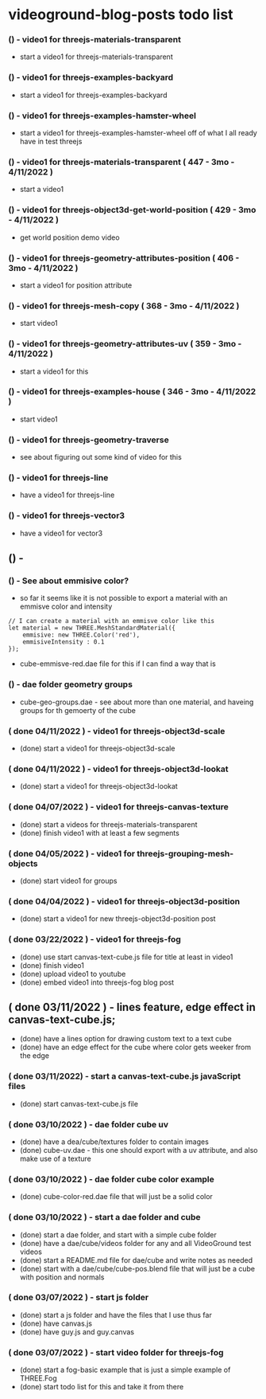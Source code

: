 # videoground-blog-posts todo list

<!-- FOR NEW POSTS -->



<!-- JUST BECAUSE I WANT TO -->

### () - video1 for threejs-materials-transparent
* start a video1 for threejs-materials-transparent

### () - video1 for threejs-examples-backyard
* start a video1 for threejs-examples-backyard

### () - video1 for threejs-examples-hamster-wheel
* start a video1 for threejs-examples-hamster-wheel off of what I all ready have in test threejs


<!--  TRAFFIC -->

### () - video1 for threejs-materials-transparent ( 447 - 3mo - 4/11/2022 )
* start a video1 

### () - video1 for threejs-object3d-get-world-position ( 429 - 3mo - 4/11/2022 )
* get world position demo video

### () - video1 for threejs-geometry-attributes-position ( 406 - 3mo - 4/11/2022 )
* start a video1 for position attribute

### () - video1 for threejs-mesh-copy ( 368 - 3mo - 4/11/2022 )
* start video1

### () - video1 for threejs-geometry-attributes-uv ( 359 - 3mo - 4/11/2022 )
* start a video1 for this

### () - video1 for threejs-examples-house ( 346 - 3mo - 4/11/2022 )
* start video1

### () - video1 for threejs-geometry-traverse
* see about figuring out some kind of video for this

### () - video1 for threejs-line
* have a video1 for threejs-line

### () - video1 for threejs-vector3
* have a video1 for vector3

<!-- JAVASCRIPT FILES -->

## () -

<!-- DAE FOLDER -->

### () - See about emmisive color?
* so far it seems like it is not possible to export a material with an emmisve color and intensity
```
// I can create a material with an emmisve color like this
let material = new THREE.MeshStandardMaterial({
    emmisive: new THREE.Color('red'),
    emmisiveIntensity : 0.1
});
```
* cube-emmisve-red.dae file for this if I can find a way that is

### () - dae folder geometry groups
* cube-geo-groups.dae - see about more than one material, and haveing groups for th gemoerty of the cube

<!-- DONE -->

### ( done 04/11/2022 ) - video1 for threejs-object3d-scale
* (done) start a video1 for threejs-object3d-scale

### ( done 04/11/2022 ) - video1 for threejs-object3d-lookat
* (done) start a video1 for threejs-object3d-lookat

### ( done 04/07/2022 ) - video1 for threejs-canvas-texture
* (done) start a videos for threejs-materials-transparent
* (done) finish video1 with at least a few segments

### ( done 04/05/2022 ) - video1 for threejs-grouping-mesh-objects
* (done) start video1 for groups

### ( done 04/04/2022 ) - video1 for threejs-object3d-position
* (done) start a video1 for new threejs-object3d-position post

### ( done 03/22/2022 ) - video1 for threejs-fog
* (done) use  start canvas-text-cube.js file for title at least in video1
* (done) finish video1
* (done) upload video1 to youtube
* (done) embed video1 into threejs-fog blog post

## ( done 03/11/2022 ) - lines feature, edge effect in canvas-text-cube.js;
* (done) have a lines option for drawing custom text to a text cube
* (done) have an edge effect for the cube where color gets weeker from the edge

### ( done 03/11/2022) - start a canvas-text-cube.js javaScript files
* (done) start canvas-text-cube.js file

### ( done 03/10/2022 ) - dae folder cube uv
* (done) have a dea/cube/textures folder to contain images
* (done) cube-uv.dae - this one should export with a uv attribute, and also make use of a texture

### ( done 03/10/2022 ) - dae folder cube color example
* (done) cube-color-red.dae file that will just be a solid color

### ( done 03/10/2022 ) - start a dae folder and cube
* (done) start a dae folder, and start with a simple cube folder
* (done) have a dae/cube/videos folder for any and all VideoGround test videos
* (done) start a README.md file for dae/cube and write notes as needed
* (done) start with a dae/cube/cube-pos.blend file that will just be a cube with position and normals

### ( done 03/07/2022 ) - start js folder
* (done) start a js folder and have the files that I use thus far
* (done) have canvas.js
* (done) have guy.js and guy.canvas

### ( done 03/07/2022 ) - start video folder for threejs-fog
* (done) start a fog-basic example that is just a simple example of THREE.Fog
* (done) start todo list for this and take it from there

